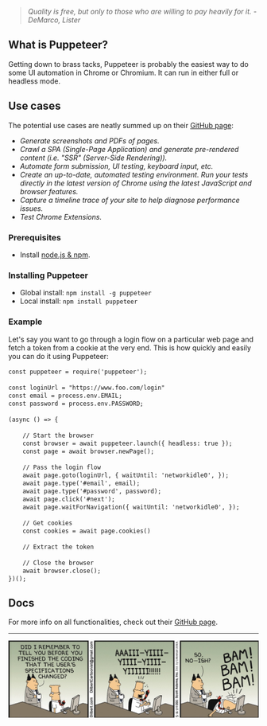 > *Quality is free, but only to those who are willing to pay heavily for it. - DeMarco, Lister*

## What is Puppeteer?

Getting down to brass tacks, Puppeteer is probably the easiest way to do some UI automation in Chrome or Chromium. It can run in either full or headless mode.

## Use cases

The potential use cases are neatly summed up on their [GitHub page](https://github.com/puppeteer/puppeteer):

- *Generate screenshots and PDFs of pages.*
- *Crawl a SPA (Single-Page Application) and generate pre-rendered content (i.e. "SSR" (Server-Side Rendering)).*
- *Automate form submission, UI testing, keyboard input, etc.*
- *Create an up-to-date, automated testing environment. Run your tests directly in the latest version of Chrome using the latest JavaScript and browser features.*
- *Capture a timeline trace of your site to help diagnose performance issues.*
- *Test Chrome Extensions.*

### Prerequisites

- Install [node.js & npm](https://nodejs.org/en/download/package-manager/#macos).

### Installing Puppeteer

- Global install: `npm install -g puppeteer`
- Local install: `npm install puppeteer`

### Example

Let's say you want to go through a login flow on a particular web page and fetch a token from a cookie at the very end. This is how quickly and easily you can do it using Puppeteer:

	const puppeteer = require('puppeteer');
	
	const loginUrl = "https://www.foo.com/login"
	const email = process.env.EMAIL;
	const password = process.env.PASSWORD;
	
	(async () => {
	
		// Start the browser
		const browser = await puppeteer.launch({ headless: true });
		const page = await browser.newPage();
	
		// Pass the login flow
		await page.goto(loginUrl, { waitUntil: 'networkidle0', });
		await page.type('#email', email);
		await page.type('#password', password);
		await page.click('#next');
		await page.waitForNavigation({ waitUntil: 'networkidle0', });
	
		// Get cookies
		const cookies = await page.cookies()
		
		// Extract the token
	  
		// Close the browser
		await browser.close();
	})();

## Docs

For more info on all functionalities, check out their [GitHub page](https://github.com/puppeteer/puppeteer).


---

![puppeteer.jpg](/img/puppeteer.jpg)
